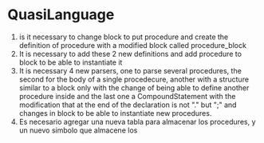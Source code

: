 # QuasiLanguage

1. is it necessary to change block to put procedure and create the definition of procedure with a modified block called procedure_block
3. It is necessary to add these 2 new definitions and add procedure to block to be able to instantiate it
4. It is necessary 4 new parsers, one to parse several procedures, the second for the body of a single procedecure, another with a structure similar to a block only with the change of being able to define another procedure inside and the last one a CompoundStatement with the modification that at the end of the declaration is not "." but ";" and changes in block to be able to instantiate new procedures.
5. Es necesario agregar una nueva tabla para almacenar los procedures, y un nuevo simbolo que almacene los  
